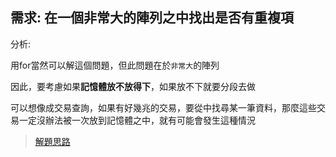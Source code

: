 ## 需求: 在一個非常大的陣列之中找出是否有重複項

分析:

用for當然可以解這個問題，但此問題在於`非常大`的陣列

因此，要考慮如果**記憶體放不放得下**，如果放不下就要分段去做

可以想像成交易查詢，如果有好幾兆的交易，要從中找尋某一筆資料，那麼這些交易一定沒辦法被一次放到記憶體之中，就有可能會發生這種情況

> [解題思路](https://stackoverflow.com/a/32409400/9935654)
